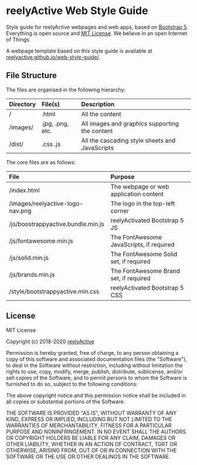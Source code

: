reelyActive Web Style Guide
===========================

Style guide for reelyActive webpages and web apps, based on [Bootstrap 5](https://v5.getbootstrap.com).  Everything is open source and [MIT License](https://opensource.org/licenses/MIT).  We believe in an open Internet of Things.

A webpage template based on this style guide is available at [reelyactive.github.io/web-style-guide/](https://reelyactive.github.io/web-style-guide/).


File Structure
--------------

The files are organised in the following hierarchy:

| Directory | File(s)          | Description                                    |
|:----------|:-----------------|:----------------------------------------------|
| /         | .html            | All the content                               |
| /images/  | .jpg, .png, etc. | All images and graphics supporting the content|
| /dist/    | .css .js         | All the cascading style sheets and JavaScripts|

The core files are as follows:

| File                             | Purpose                                  |
|:---------------------------------|:-----------------------------------------|
| /index.html                      | The webpage or web application content   |
| /images/reelyactive-logo-nav.png | The logo in the top-left corner          |
| /js/boostrappyactive.bundle.min.js | reelyActivated Bootstrap 5 JS          |
| /js/fontawesome.min.js           | The FontAwesome JavaScripts, if required |
| /js/solid.min.js                 | The FontAwesome Solid set, if required   |
| /js/brands.min.js                | The FontAwesome Brand set, if required   |
| /style/bootstrappyactive.min.css | reelyActivated Bootstrap 5 CSS           |


License
-------

MIT License

Copyright (c) 2018-2020 [reelyActive](https://www.reelyactive.com)

Permission is hereby granted, free of charge, to any person obtaining a copy of this software and associated documentation files (the "Software"), to deal in the Software without restriction, including without limitation the rights to use, copy, modify, merge, publish, distribute, sublicense, and/or sell copies of the Software, and to permit persons to whom the Software is furnished to do so, subject to the following conditions:

The above copyright notice and this permission notice shall be included in all copies or substantial portions of the Software.

THE SOFTWARE IS PROVIDED "AS IS", WITHOUT WARRANTY OF ANY KIND, EXPRESS OR 
IMPLIED, INCLUDING BUT NOT LIMITED TO THE WARRANTIES OF MERCHANTABILITY, 
FITNESS FOR A PARTICULAR PURPOSE AND NONINFRINGEMENT. IN NO EVENT SHALL THE 
AUTHORS OR COPYRIGHT HOLDERS BE LIABLE FOR ANY CLAIM, DAMAGES OR OTHER 
LIABILITY, WHETHER IN AN ACTION OF CONTRACT, TORT OR OTHERWISE, ARISING FROM, 
OUT OF OR IN CONNECTION WITH THE SOFTWARE OR THE USE OR OTHER DEALINGS IN 
THE SOFTWARE.
